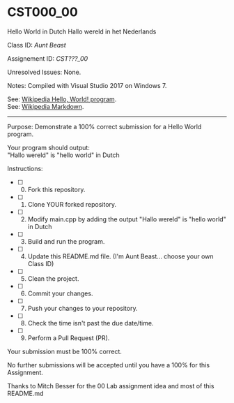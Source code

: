 # CST000_00
Hello World in Dutch
Hallo wereld in het Nederlands

Class ID: *Aunt Beast*

Assignement ID: *CST???_00*

Unresolved Issues:  None. 

Notes: Compiled with Visual Studio 2017 on Windows 7. 

See: [Wikipedia Hello, World! program](https://en.wikipedia.org/wiki/%22Hello,_World!%22_program).  
See: [Wikipedia Markdown](https://en.wikipedia.org/wiki/Markdown).

---

Purpose: Demonstrate a 100% correct submission for a Hello World program. 

Your program should output:  
     "Hallo wereld" is "hello world" in Dutch

Instructions: 

- [ ] 0. Fork this repository.  
- [ ] 1. Clone YOUR forked repository.  
- [ ] 2. Modify main.cpp by adding the output "Hallo wereld" is "hello world" in Dutch
- [ ] 3. Build and run the program.  
- [ ] 4. Update this README.md file.  (I'm Aunt Beast... choose your own Class ID)
- [ ] 5. Clean the project.  
- [ ] 6. Commit your changes.  
- [ ] 7. Push your changes to your repository. 
- [ ] 8. Check the time isn't past the due date/time. 
- [ ] 9. Perform a Pull Request (PR). 

Your submission must be 100% correct. 

No further submissions will be accepted until you have a 100% for this Assignment. 

Thanks to Mitch Besser for the 00 Lab assignment idea and most of this README.md

